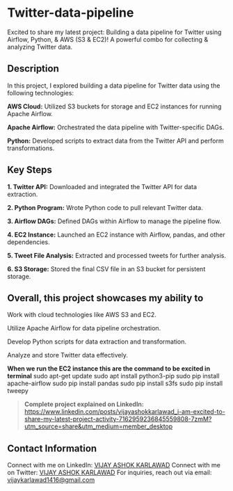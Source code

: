 # Twitter-data-pipeline
Excited to share my latest project: Building a data pipeline for Twitter using Airflow, Python, &amp; AWS (S3 &amp; EC2)!  A powerful combo for collecting &amp; analyzing Twitter data.

## Description

In this project, I explored building a data pipeline for Twitter data using the following technologies:

 **AWS Cloud:**  Utilized S3 buckets for storage and EC2 instances for running Apache Airflow.

**Apache Airflow:** Orchestrated the data pipeline with Twitter-specific DAGs.

**Python:** Developed scripts to extract data from the Twitter API and perform transformations.



## Key Steps

**1. Twitter API:** Downloaded and integrated the Twitter API for data extraction.

**2. Python Program:** Wrote Python code to pull relevant Twitter data.

**3. Airflow DAGs:** Defined DAGs within Airflow to manage the pipeline flow.

**4. EC2 Instance:** Launched an EC2 instance with Airflow, pandas, and other dependencies.

**5. Tweet File Analysis:** Extracted and processed tweets for further analysis.

**6. S3 Storage:** Stored the final CSV file in an S3 bucket for persistent storage.



## Overall, this project showcases my ability to

Work with cloud technologies like AWS S3 and EC2.

Utilize Apache Airflow for data pipeline orchestration.

Develop Python scripts for data extraction and transformation.

Analyze and store Twitter data effectively.


**When we run the EC2 instance this are the command to be excited in terminal**
sudo apt-get update
sudo apt install python3-pip
sudo pip install apache-airflow
sudo pip install pandas 
sudo pip install s3fs
sudo pip install tweepy


> **Complete project explained on LinkedIn:** https://www.linkedin.com/posts/vijayashokkarlawad_i-am-excited-to-share-my-latest-project-activity-7162959236845559808-7zmM?utm_source=share&utm_medium=member_desktop

 ## Contact Information

Connect with me on LinkedIn: [VIJAY ASHOK KARLAWAD](https://www.linkedin.com/in/vijayashokkarlawad/)
Connect with me on Twitter: [VIJAY ASHOK KARLAWAD](https://twitter.com/VIJAY_A_K1405)
For inquiries, reach out via email: vijaykarlawad1416@gmail.com
